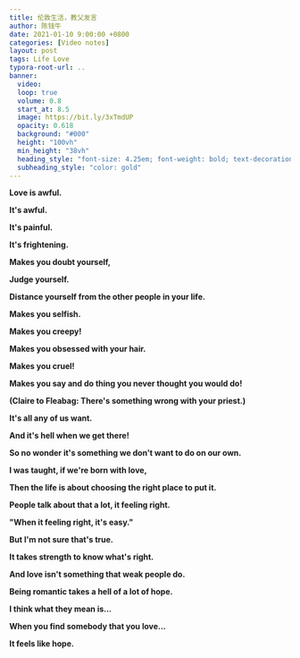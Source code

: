 ```yaml
---
title: 伦敦生活，教父发言
author: 陈钱牛
date: 2021-01-10 9:00:00 +0800
categories: [Video notes]
layout: post
tags: Life Love
typora-root-url: ..
banner:
  video:
  loop: true
  volume: 0.8
  start_at: 8.5
  image: https://bit.ly/3xTmdUP
  opacity: 0.618
  background: "#000"
  height: "100vh"
  min_height: "38vh"
  heading_style: "font-size: 4.25em; font-weight: bold; text-decoration: underline"
  subheading_style: "color: gold"
---
```


**Love is awful.**

**It's awful.**

**It's painful.**

**It's frightening.**

**Makes you doubt yourself,**

**Judge yourself.**

**Distance yourself from the other people in your life.**

**Makes you selfish.**

**Makes you creepy!**

**Makes you obsessed with your hair.**

**Makes you cruel!**

**Makes you say and do thing you never thought you would do!**

**(Claire to Fleabag: There's something wrong with your priest.)**

**It's all any of us want.**

**And it's hell when we get there!**

**So no wonder it's something we don't want to do on our own.**

**I was taught, if we're born with love,**

**Then the life is about choosing the right place to put it.**

**People talk about that a lot, it feeling right.**

**"When it feeling right, it's easy."**

**But I'm not sure that's true.**

**It takes strength to know what's right.**

**And love isn't something that weak people do.**

**Being romantic takes a hell of a lot of hope.**

**I think what they mean is...**

**When you find somebody that you love...**

**It feels like hope.**